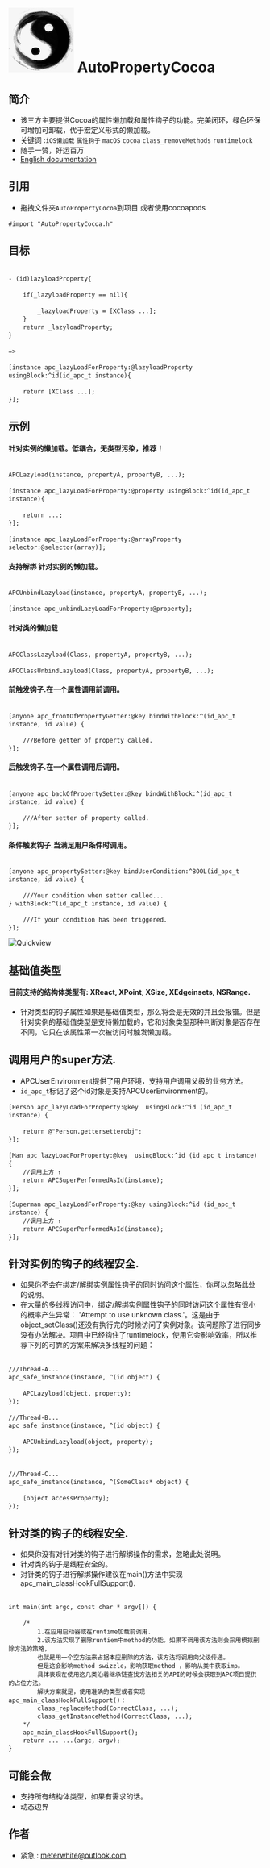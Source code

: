 
![Logo](https://raw.githubusercontent.com/Meterwhite/AutoPropertyCocoa/master/Taoist.png)
AutoPropertyCocoa
===
## 简介
- 该三方主要提供Cocoa的属性懒加载和属性钩子的功能。完美闭环，绿色环保可增加可卸载，优于宏定义形式的懒加载。
- 关键词 :`iOS懒加载` `属性钩子` `macOS` `cocoa` `class_removeMethods` `runtimelock`
- 随手一赞，好运百万
- [English documentation](https://github.com/Meterwhite/AutoPropertyCocoa)

## 引用
- 拖拽文件夹`AutoPropertyCocoa`到项目 或者使用cocoapods
```objc
#import "AutoPropertyCocoa.h"
```
## 目标
```objc

- (id)lazyloadProperty{

    if(_lazyloadProperty == nil){
    
        _lazyloadProperty = [XClass ...];
    }
    return _lazyloadProperty;
}

=>

[instance apc_lazyLoadForProperty:@lazyloadProperty usingBlock:^id(id_apc_t instance){

    return [XClass ...];
}];

```
## 示例
#### 针对实例的懒加载。低耦合，无类型污染，推荐！
```objc

APCLazyload(instance, propertyA, propertyB, ...);

[instance apc_lazyLoadForProperty:@property usingBlock:^id(id_apc_t instance){

    return ...;
}];

[instance apc_lazyLoadForProperty:@arrayProperty selector:@selector(array)];

```
#### 支持解绑 针对实例的懒加载。
```objc

APCUnbindLazyload(instance, propertyA, propertyB, ...);

[instance apc_unbindLazyLoadForProperty:@property];

```
#### 针对类的懒加载
```objc

APCClassLazyload(Class, propertyA, propertyB, ...);

APCClassUnbindLazyload(Class, propertyA, propertyB, ...);

```
#### 前触发钩子.在一个属性调用前调用。
```objc

[anyone apc_frontOfPropertyGetter:@key bindWithBlock:^(id_apc_t instance, id value) {

    ///Before getter of property called.
}];

```
#### 后触发钩子.在一个属性调用后调用。
```objc

[anyone apc_backOfPropertySetter:@key bindWithBlock:^(id_apc_t instance, id value) {

    ///After setter of property called.
}];

```
#### 条件触发钩子.当满足用户条件时调用。
```objc

[anyone apc_propertySetter:@key bindUserCondition:^BOOL(id_apc_t instance, id value) {

    ///Your condition when setter called...
} withBlock:^(id_apc_t instance, id value) {

    ///If your condition has been triggered.
}];

```

![Quickview](https://raw.githubusercontent.com/qddnovo/AutoPropertyCocoa/master/Quickview.png)

## 基础值类型
#### 目前支持的结构体类型有: XReact, XPoint, XSize, XEdgeinsets, NSRange.
- 针对类型的钩子属性如果是基础值类型，那么将会是无效的并且会报错。但是针对实例的基础值类型是支持懒加载的，它和对象类型那种判断对象是否存在不同，它只在该属性第一次被访问时触发懒加载。

## 调用用户的super方法.
- APCUserEnvironment提供了用户环境，支持用户调用父级的业务方法。
- `id_apc_t`标记了这个id对象是支持APCUserEnvironment的。
```objc
[Person apc_lazyLoadForProperty:@key  usingBlock:^id (id_apc_t instance) {

    return @"Person.gettersetterobj";
}];

[Man apc_lazyLoadForProperty:@key  usingBlock:^id (id_apc_t instance) {
    //调用上方 ↑
    return APCSuperPerformedAsId(instance);
}];

[Superman apc_lazyLoadForProperty:@key usingBlock:^id (id_apc_t instance) {
    //调用上方 ↑
    return APCSuperPerformedAsId(instance);
}];
```

## 针对实例的钩子的线程安全.
- 如果你不会在绑定/解绑实例属性钩子的同时访问这个属性，你可以忽略此处的说明。
- 在大量的多线程访问中，绑定/解绑实例属性钩子的同时访问这个属性有很小的概率产生异常： 'Attempt to use unknown class.'。这是由于object_setClass()还没有执行完的时候访问了实例对象。该问题除了进行同步没有办法解决。项目中已经钩住了runtimelock，使用它会影响效率，所以推荐下列的可靠的方案来解决多线程的问题：
```objc

///Thread-A...
apc_safe_instance(instance, ^(id object) {

    APCLazyload(object, property);
});

///Thread-B...
apc_safe_instance(instance, ^(id object) {

    APCUnbindLazyload(object, property);
});


///Thread-C...
apc_safe_instance(instance, ^(SomeClass* object) {

    [object accessProperty];
});

```

## 针对类的钩子的线程安全.
- 如果你没有对针对类的钩子进行解绑操作的需求，忽略此处说明。
- 针对类的钩子是线程安全的。
- 对针类的钩子进行解绑操作建议在main()方法中实现apc_main_classHookFullSupport().
```objc

int main(int argc, const char * argv[]) {

    /*
        1.在应用启动器或在runtime加载前调用.
        2.该方法实现了删除runtiem中method的功能。如果不调用该方法则会采用模拟删除方法的策略，
        也就是用一个空方法来占据本应删除的方法，该方法将调用向父级传递。
        但是这会影响method swizzle，影响获取method ，影响从类中获取imp。
        具体表现在使用这几类沿着继承链查找方法相关的API的时候会获取到APC项目提供的占位方法。
        解决方案就是，使用准确的类型或者实现apc_main_classHookFullSupport()：
        class_replaceMethod(CorrectClass, ...);
        class_getInstanceMethod(CorrectClass, ...);
    */
    apc_main_classHookFullSupport();
    return ... ...(argc, argv);
}
```

## 可能会做
- 支持所有结构体类型，如果有需求的话。
- 动态边界

## 作者
- 紧急 : meterwhite@outlook.com

